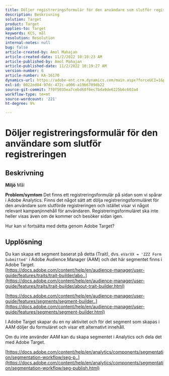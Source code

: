 ```yaml
---
title: Döljer registreringsformulär för den användare som slutför registreringen
description: Beskrivning
solution: Target
product: Target
applies-to: Target
keywords: KCS, mål
resolution: Resolution
internal-notes: null
bug: false
article-created-by: Amol Mahajan
article-created-date: 11/2/2022 10:10:23 AM
article-published-by: Amol Mahajan
article-published-date: 11/2/2022 10:19:27 AM
version-number: 6
article-number: KA-16170
dynamics-url: https://adobe-ent.crm.dynamics.com/main.aspx?forceUCI=1&pagetype=entityrecord&etn=knowledgearticle&id=5ae8778f-965a-ed11-9561-6045bd006a22
exl-id: 0022ed04-97dc-472c-a006-a19b6709db22
source-git-commit: 7f0f5035ea7cebd60f6ec7bda9de6225b6c602a4
workflow-type: tm+mt
source-wordcount: '221'
ht-degree: 9%

---
```


# Döljer registreringsformulär för den användare som slutför registreringen

## Beskrivning

<b>Miljö</b>
Mål


<b>Problem/symtom</b>
Det finns ett registreringsformulär på sidan som vi spårar i Adobe Analytics. Finns det något sätt att dölja registreringsformuläret för den användare som slutförde registreringen och istället visar vi något relevant kampanjinnehåll för användaren. Registreringsformuläret ska inte heller visas även om de kommer och besöker sidan igen.

Hur kan vi fortsätta med detta genom Adobe Target?


## Upplösning

Du kan skapa ett segment baserat på detta (Trait), dvs. `eVarXX = 'ZZZ Form Submitted'` i Adobe Audience Manager (AAM) och det här segmentet finns i Adobe Target.<br>
[https://docs.adobe.com/content/help/en/audience-manager/user-guide/features/traits/trait-builder/abo..](https://docs.adobe.com/content/help/en/audience-manager/user-guide/features/traits/trait-builder/about-trait-builder.html)

[https://docs.adobe.com/content/help/en/audience-manager/user-guide/features/segments/segment-builder..](https://docs.adobe.com/content/help/en/audience-manager/user-guide/features/segments/segment-builder.html)

I Adobe Target skapar du en ny aktivitet och för det segment som skapas i AAM döljer du formuläret och visar ett alternativt innehåll.



Om du inte använder AAM kan du skapa segmentet i Analytics och dela det med Adobe Target.

[https://docs.adobe.com/content/help/en/analytics/components/segmentation/segmentation-workflow/seg-p..](https://docs.adobe.com/content/help/en/analytics/components/segmentation/segmentation-workflow/seg-publish.html)
